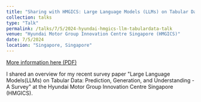 ```yaml
---
title: "Sharing with HMGICS: Large Language Models (LLMs) on Tabular Data - A Survey"
collection: talks
type: "Talk"
permalink: /talks/7/5/2024-hyundai-hmgics-llm-tabulardata-talk
venue: "Hyundai Motor Group Innovation Centre Singapore (HMGICS)"
date: 7/5/2024
location: "Singapore, Singapore"
---
```


<a href='https://tanfiona.github.io/files/features/2024_LLMs_x_TabularData_HyundaiSharing.pdf'>More information here (PDF)</a>

I shared an overview for my recent survey paper &quot;Large Language Models(LLMs) on Tabular Data: Prediction, Generation, and Understanding - A Survey&quot; at the Hyundai Motor Group Innovation Centre Singapore (HMGICS).
